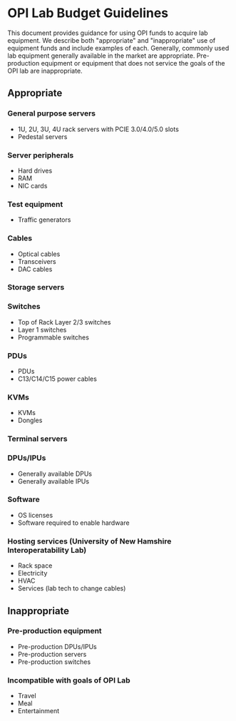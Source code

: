 # OPI Lab Budget Guidelines

This document provides guidance for using OPI funds to acquire lab
equipment.  We describe both "appropriate" and "inappropriate" use of
equipment funds and include examples of each.  Generally, commonly
used lab equipment generally available in the market are appropriate.
Pre-production equipment or equipment that does not service the
goals of the OPI lab are inappropriate.

## Appropriate

### General purpose servers

- 1U, 2U, 3U, 4U rack servers with PCIE 3.0/4.0/5.0 slots
- Pedestal servers

### Server peripherals

- Hard drives
- RAM
- NIC cards

### Test equipment

- Traffic generators

### Cables

- Optical cables
- Transceivers
- DAC cables

### Storage servers

### Switches

- Top of Rack Layer 2/3 switches
- Layer 1 switches
- Programmable switches

### PDUs

- PDUs
- C13/C14/C15 power cables

### KVMs

- KVMs
- Dongles

### Terminal servers

### DPUs/IPUs

- Generally available DPUs
- Generally available IPUs

### Software

- OS licenses
- Software required to enable hardware

### Hosting services (University of New Hamshire Interoperatability Lab)

- Rack space
- Electricity
- HVAC
- Services (lab tech to change cables)

## Inappropriate

### Pre-production equipment

- Pre-production DPUs/IPUs
- Pre-production servers
- Pre-production switches

### Incompatible with goals of OPI Lab

- Travel
- Meal
- Entertainment
